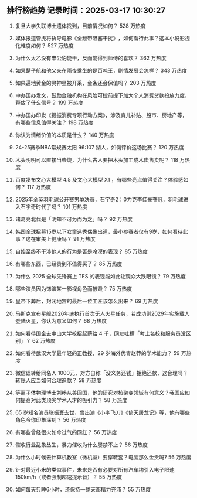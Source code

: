 
## 排行榜趋势 记录时间：2025-03-17 10:30:27
  
  1. 复旦大学失联博士遗体找到，目前情况如何？ 528 万热度
    
  2. 媒体报道管虎将执导电影《全频带阻塞干扰》​，如何看待此事？这本小说影视化难度如何？ 527 万热度
    
  3. 为什么太乙没有申公豹能干，反而能得到师傅的喜欢？ 362 万热度
    
  4. 如果楚子航和他父亲在雨夜乘坐的是百吨王，剧情发展会怎样？ 343 万热度
    
  5. 如果遍地黄金的灵神星被开采，金条还会保值吗？ 203 万热度
    
  6. 中办国办发文，鼓励金融机构在风险可控前提下加大个人消费贷款投放力度，释放了什么信号？ 199 万热度
    
  7. 中办国办印发《提振消费专项行动方案》，涉及育儿补贴、股市、房地产等，有哪些信息值得关注？ 198 万热度
    
  8. 你认为情绪价值的本质是什么？ 140 万热度
    
  9. 24-25赛季NBA常规赛太阳 96:107 湖人，如何评价这场比赛？ 120 万热度
    
  10. 木头明明可以直接当柴烧，为什么古人要把木头加工成木炭售卖呢？ 118 万热度
    
  11. 百度发布文心大模型 4.5 及文心大模型 X1 ，有哪些亮点值得关注？体验感如何？ 117 万热度
    
  12. 2025年全英羽毛球公开赛男单决赛，石宇奇2：0力克李佳豪夺冠，羽毛球进入石宇奇时代了吗？ 101 万热度
    
  13. 诸葛亮北伐是「明知不可为而为之」吗？ 92 万热度
    
  14. 韩国全球招募15岁以下女童选秀偶像出道，最小参赛者仅有9岁，如何看待此事？这在审美上健康吗？ 91 万热度
    
  15. 自始至终不干涉他人的行为是否是冷漠的表现？ 85 万热度
    
  16. 有哪些东西，已经贵到不值得买了？ 85 万热度
    
  17. 为什么 2025 全球先锋赛上 TES 的表现能如此让观众大跌眼镜？ 79 万热度
    
  18. 哪些演员因为饰演某一影视角色而被毁？ 75 万热度
    
  19. 皇帝下葬后，封闭地宫的最后一位工匠该怎么出来？ 69 万热度
    
  20. 马斯克宣布星舰2026年底执行首次无人火星任务，若成功则2029年实施载人登陆火星，你认为意义如何？ 68 万热度
    
  21. 如何看待国企去中山大学校招起薪给 4 千，网友吐槽「考上名校和服务员没区别」？ 62 万热度
    
  22. 如何看待武汉大学最年轻的正教授，29 岁海外优青赵莽的学术能力？ 59 万热度
    
  23. 微信误转给同名人 1000元，对方自称「没义务还钱」拒绝还款，这合理吗？转账人应当如何合理追款？ 58 万热度
    
  24. 等离子体物理博士刘畅从美回国，他的研究对核聚变领域有何意义？我国应如何提高对此类顶尖学术人才的吸引力？ 58 万热度
    
  25. 65 岁知名演员张振寰去世，曾出演《小李飞刀》《倚天屠龙记》等，他有哪些角色令你印象深刻？ 56 万热度
    
  26. 有哪些曾经很火如今过气的网红？ 56 万热度
    
  27. 催收行业乱象丛生，暴力催收为什么屡禁不止？ 56 万热度
    
  28. 为什么小时候去计算机教室（微机室）要穿鞋套？电脑那么金贵吗? 56 万热度
    
  29. 针对最近小米的类似事件，未来是否有必要对所有汽车均引入电子限速150km/h（或者强制超速提示音）？ 55 万热度
    
  30. 如何每天只睡6小时，还保持一整天都精力充沛？ 55 万热度
    